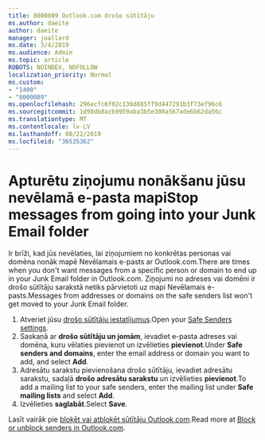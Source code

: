 ```yaml
---
title: 8000089 Outlook.com drošo sūtītāju
ms.author: daeite
author: daeite
manager: joallard
ms.date: 3/4/2019
ms.audience: Admin
ms.topic: article
ROBOTS: NOINDEX, NOFOLLOW
localization_priority: Normal
ms.custom:
- "1400"
- "8000089"
ms.openlocfilehash: 296ecfc6f02c136d885ff9d447291b3f73ef96c6
ms.sourcegitcommit: 1d98db8acb9959aba3b5e308a567ade6b62da56c
ms.translationtype: MT
ms.contentlocale: lv-LV
ms.lasthandoff: 08/22/2019
ms.locfileid: "36535362"
---
```

# <a name="stop-messages-from-going-into-your-junk-email-folder"></a><span data-ttu-id="e93ad-102">Apturētu ziņojumu nonākšanu jūsu nevēlamā e-pasta mapi</span><span class="sxs-lookup"><span data-stu-id="e93ad-102">Stop messages from going into your Junk Email folder</span></span>

<span data-ttu-id="e93ad-103">Ir brīži, kad jūs nevēlaties, lai ziņojumiem no konkrētas personas vai domēna nonāk mapē Nevēlamais e-pasts ar Outlook.com.</span><span class="sxs-lookup"><span data-stu-id="e93ad-103">There are times when you don't want messages from a specific person or domain to end up in your Junk Email folder in Outlook.com.</span></span> <span data-ttu-id="e93ad-104">Ziņojumi no adreses vai domēni ir drošo sūtītāju sarakstā netiks pārvietoti uz mapi Nevēlamais e-pasts.</span><span class="sxs-lookup"><span data-stu-id="e93ad-104">Messages from addresses or domains on the safe senders list won't get moved to your Junk Email folder.</span></span>

1. <span data-ttu-id="e93ad-105">Atveriet jūsu [drošo sūtītāju iestatījumus](https://go.microsoft.com/fwlink/?linkid=2035804).</span><span class="sxs-lookup"><span data-stu-id="e93ad-105">Open your [Safe Senders settings](https://go.microsoft.com/fwlink/?linkid=2035804).</span></span>
2. <span data-ttu-id="e93ad-106">Saskaņā ar **drošo sūtītāju un jomām**, ievadiet e-pasta adreses vai domēna, kuru vēlaties pievienot un izvēlieties **pievienot**.</span><span class="sxs-lookup"><span data-stu-id="e93ad-106">Under **Safe senders and domains**, enter the email address or domain you want to add, and select **Add**.</span></span>
3. <span data-ttu-id="e93ad-107">Adresātu sarakstu pievienošana drošo sūtītāju, ievadiet adresātu sarakstu, sadaļā **drošo adresātu sarakstu** un izvēlieties **pievienot**.</span><span class="sxs-lookup"><span data-stu-id="e93ad-107">To add a mailing list to your safe senders, enter the mailing list under **Safe mailing lists** and select **Add**.</span></span>
4. <span data-ttu-id="e93ad-108">Izvēlieties **saglabāt**.</span><span class="sxs-lookup"><span data-stu-id="e93ad-108">Select **Save**.</span></span>

<span data-ttu-id="e93ad-109">Lasīt vairāk pie [bloķēt vai atbloķēt sūtītāju Outlook.com](https://support.office.com/article/afba1c94-77bb-4f50-8b85-057cf52f4d5e?wt.mc_id=Office_Outlook_com_Alchemy).</span><span class="sxs-lookup"><span data-stu-id="e93ad-109">Read more at [Block or unblock senders in Outlook.com](https://support.office.com/article/afba1c94-77bb-4f50-8b85-057cf52f4d5e?wt.mc_id=Office_Outlook_com_Alchemy).</span></span>